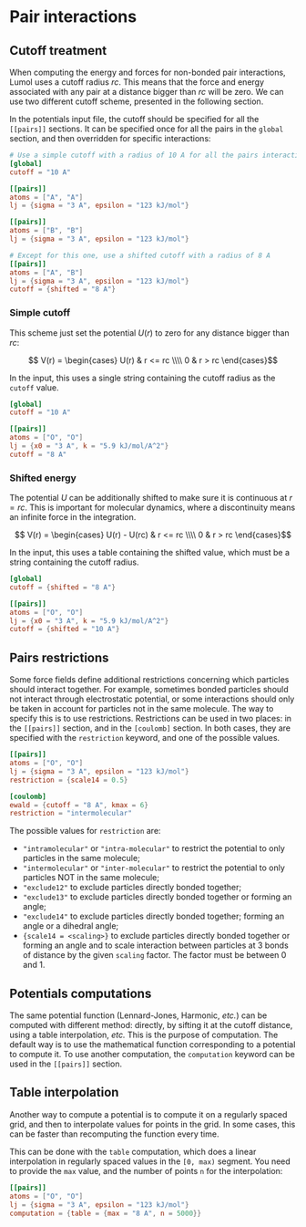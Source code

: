 # Pair interactions

## Cutoff treatment

When computing the energy and forces for non-bonded pair interactions, Lumol
uses a cutoff radius $rc$. This means that the force and energy associated with
any pair at a distance bigger than $rc$ will be zero. We can use two different
cutoff scheme, presented in the following section.

In the potentials input file, the cutoff should be specified for all the
`[[pairs]]` sections. It can be specified once for all the pairs in the `global`
section, and then overridden for specific interactions:

```toml
# Use a simple cutoff with a radius of 10 A for all the pairs interactions
[global]
cutoff = "10 A"

[[pairs]]
atoms = ["A", "A"]
lj = {sigma = "3 A", epsilon = "123 kJ/mol"}

[[pairs]]
atoms = ["B", "B"]
lj = {sigma = "3 A", epsilon = "123 kJ/mol"}

# Except for this one, use a shifted cutoff with a radius of 8 A
[[pairs]]
atoms = ["A", "B"]
lj = {sigma = "3 A", epsilon = "123 kJ/mol"}
cutoff = {shifted = "8 A"}
```

### Simple cutoff

This scheme just set the potential $U(r)$ to zero for any distance bigger than
$rc$:

$$ V(r) = \begin{cases}
    U(r) & r <= rc \\\\
    0 & r > rc
\end{cases}$$

In the input, this uses a single string containing the cutoff radius as the
`cutoff` value.

```toml
[global]
cutoff = "10 A"

[[pairs]]
atoms = ["O", "O"]
lj = {x0 = "3 A", k = "5.9 kJ/mol/A^2"}
cutoff = "8 A"
```

### Shifted energy

The potential $U$ can be additionally shifted to make sure it is continuous at
$r = rc$. This is important for molecular dynamics, where a discontinuity means
an infinite force in the integration.

$$ V(r) = \begin{cases}
    U(r) - U(rc) & r <= rc \\\\
    0 & r > rc
\end{cases}$$

In the input, this uses a table containing the shifted value, which must be a
string containing the cutoff radius.

```toml
[global]
cutoff = {shifted = "8 A"}

[[pairs]]
atoms = ["O", "O"]
lj = {x0 = "3 A", k = "5.9 kJ/mol/A^2"}
cutoff = {shifted = "10 A"}
```

## Pairs restrictions

Some force fields define additional restrictions concerning which particles
should interact together. For example, sometimes bonded particles should not
interact through electrostatic potential, or some interactions should only be
taken in account for particles not in the same molecule. The way to specify this
is to use restrictions. Restrictions can be used in two places: in the
`[[pairs]]` section, and in the `[coulomb]` section. In both cases, they are
specified with the `restriction` keyword, and one of the possible values.

```toml
[[pairs]]
atoms = ["O", "O"]
lj = {sigma = "3 A", epsilon = "123 kJ/mol"}
restriction = {scale14 = 0.5}

[coulomb]
ewald = {cutoff = "8 A", kmax = 6}
restriction = "intermolecular"
```

The possible values for `restriction` are:
- `"intramolecular"` or `"intra-molecular"` to restrict the potential to only
  particles in the same molecule;
- `"intermolecular"` or `"inter-molecular"` to restrict the potential to only
  particles NOT in the same molecule;
- `"exclude12"` to exclude particles directly bonded together;
- `"exclude13"` to exclude particles directly bonded together or forming an
  angle;
- `"exclude14"` to exclude particles directly bonded together; forming an angle
  or a dihedral angle;
- `{scale14 = <scaling>}` to exclude particles directly bonded together or
   forming an angle and to scale interaction between particles at 3 bonds of
   distance by the given `scaling` factor. The factor must be between 0 and 1.

## Potentials computations

The same potential function (Lennard-Jones, Harmonic, *etc.*) can be computed
with different method: directly, by sifting it at the cutoff distance, using a
table interpolation, *etc.* This is the purpose of computation. The default way
is to use the mathematical function corresponding to a potential to compute it.
To use another computation, the `computation` keyword can be used in the
`[[pairs]]` section.

## Table interpolation

Another way to compute a potential is to compute it on a regularly spaced
grid, and then to interpolate values for points in the grid. In some cases, this
can be faster than recomputing the function every time.

This can be done with the `table` computation, which does a linear interpolation
in regularly spaced values in the `[0, max)` segment. You need to provide the
`max` value, and the number of points `n` for the interpolation:

```toml
[[pairs]]
atoms = ["O", "O"]
lj = {sigma = "3 A", epsilon = "123 kJ/mol"}
computation = {table = {max = "8 A", n = 5000}}
```
